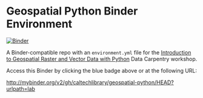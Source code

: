 # Geospatial Python Binder Environment

[![Binder](http://mybinder.org/badge_logo.svg)](http://mybinder.org/v2/gh/caltechlibrary/geospatial-python/HEAD?urlpath=lab)

A Binder-compatible repo with an `environment.yml` file for the [Introduction to Geospatial Raster and Vector Data with Python](https://carpentries-incubator.github.io/geospatial-python/) Data Carpentry workshop.

Access this Binder by clicking the blue badge above or at the following URL:

http://mybinder.org/v2/gh/caltechlibrary/geospatial-python/HEAD?urlpath=lab

